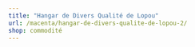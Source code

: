 ```yaml
---
title: "Hangar de Divers Qualité de Lopou"
url: /macenta/hangar-de-divers-qualite-de-lopou-2/
shop: commodité
---
```

